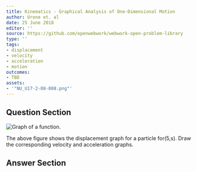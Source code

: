 ```yaml
---
title: Kinematics - Graphical Analysis of One-Dimensional Motion
author: Urone et. al
date: 25 June 2018
editor: ''
source: https://github.com/openwebwork/webwork-open-problem-library
type: ''
tags:
- displacement
- velocity
- acceleration
- motion
outcomes:
- TBD
assets:
- '"NU_U17-2-08-008.png"'
---
```


## Question Section 

![Graph of a function.]("NU_U17-2-08-008.png")

The above figure shows the displacement graph for a particle for(5,s). Draw the corresponding velocity and acceleration graphs.



## Answer Section

